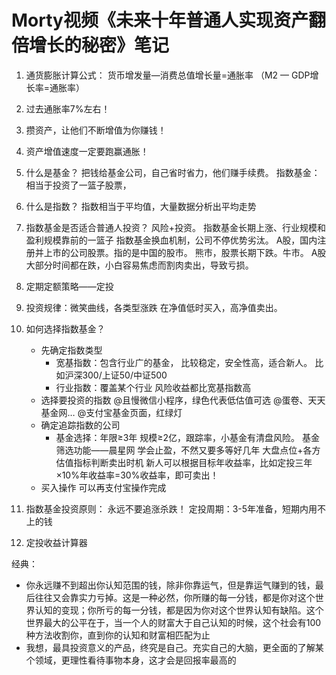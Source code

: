 # Morty视频《未来十年普通人实现资产翻倍增长的秘密》笔记

1. 通货膨胀计算公式：
    货币增发量—消费总值增长量=通胀率
    （M2 —  GDP增长率=通胀率）

2. 过去通胀率7%左右！
3. 攒资产，让他们不断增值为你赚钱！
4. 资产增值速度一定要跑赢通胀！
5. 什么是基金？
    把钱给基金公司，自己省时省力，他们赚手续费。
    指数基金：相当于投资了一篮子股票，
6. 什么是指数？
    指数相当于平均值，大量数据分析出平均走势
7. 指数基金是否适合普通人投资？
    风险+投资。
    指数基金长期上涨、行业规模和盈利规模靠前的一篮子
    指数基金换血机制，公司不停优势劣汰。
    A股，国内注册并上市的公司股票。指的是中国的股市。
    熊市，股票长期下跌。牛市。
    A股大部分时间都在跌，小白容易焦虑而割肉卖出，导致亏损。
8. 定期定额策略——定投
9. 投资规律：微笑曲线，各类型涨跌
    在净值低时买入，高净值卖出。
10. 如何选择指数基金？
    - 先确定指数类型
        - 宽基指数：包含行业广的基金，
            比较稳定，安全性高，适合新人。
            比如沪深300/上证50/中证500
        - 行业指数：覆盖某个行业
            风险收益都比宽基指数高
    - 选择要投资的指数
        @且慢微信小程序，绿色代表低估值可选
        @蛋卷、天天基金网…
        @支付宝基金页面，红绿灯
    - 确定追踪指数的公司
        - 基金选择：年限≥3年
            规模≥2亿，跟踪率，小基金有清盘风险。
            基金筛选功能——晨星网
            学会止盈，不然又要多等好几年
            大盘点位+各方估值指标判断卖出时机
            新人可以根据目标年收益率，比如定投三年×10%年收益率=30%收益率，即可卖出！
    - 买入操作
        可以再支付宝操作完成

11. 指数基金投资原则：
    永远不要追涨杀跌！
    定投周期：3-5年准备，短期内用不上的钱
12. 定投收益计算器



经典：

- 你永远赚不到超出你认知范围的钱，除非你靠运气，但是靠运气赚到的钱，最后往往又会靠实力亏掉。这是一种必然，你所赚的每一分钱，都是你对这个世界认知的变现；你所亏的每一分钱，都是因为你对这个世界认知有缺陷。这个世界最大的公平在于，当一个人的财富大于自己认知的时候，这个社会有100种方法收割你，直到你的认知和财富相匹配为止
- 我想，最具投资意义的产品，终究是自己。充实自己的大脑，更全面的了解某个领域，更理性看待事物本身，这才会是回报率最高的